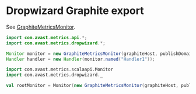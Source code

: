 # Dropwizard Graphite export

See [GraphiteMetricsMonitor](graphite/src/main/java/com/avast/metrics/dropwizard/GraphiteMetricsMonitor.java).

```java
import com.avast.metrics.api.*;
import com.avast.metrics.dropwizard.*;

Monitor monitor = new GraphiteMetricsMonitor(graphiteHost, publishDomain);
Handler handler = new Handler(monitor.named("Handler1"));
```

```scala
import com.avast.metrics.scalaapi.Monitor
import com.avast.metrics.dropwizard._

val rootMonitor = Monitor(new GraphiteMetricsMonitor(graphiteHost, publishDomain))
```